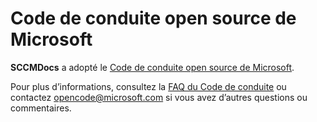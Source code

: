 # <a name="microsoft-open-source-code-of-conduct"></a>Code de conduite open source de Microsoft

**SCCMDocs** a adopté le [Code de conduite open source de Microsoft](https://opensource.microsoft.com/codeofconduct/).

Pour plus d’informations, consultez la [FAQ du Code de conduite](https://opensource.microsoft.com/codeofconduct/faq/) ou contactez [opencode@microsoft.com](mailto:opencode@microsoft.com) si vous avez d’autres questions ou commentaires. 

